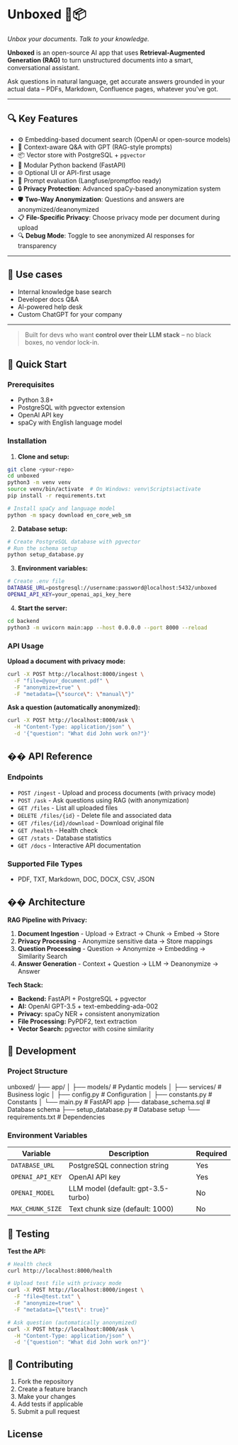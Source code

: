 # Unboxed 🧠📦

_Unbox your documents. Talk to your knowledge._

**Unboxed** is an open-source AI app that uses **Retrieval-Augmented Generation (RAG)** to turn unstructured documents into a smart, conversational assistant.

Ask questions in natural language, get accurate answers grounded in your actual data – PDFs, Markdown, Confluence pages, whatever you've got.

---

## 🔍 Key Features

- ⚙️ Embedding-based document search (OpenAI or open-source models)
- 🧠 Context-aware Q&A with GPT (RAG-style prompts)
- 📦 Vector store with PostgreSQL + `pgvector`
- 🧩 Modular Python backend (FastAPI)
- 🌐 Optional UI or API-first usage
- 🧪 Prompt evaluation (Langfuse/promptfoo ready)
- 🔒 **Privacy Protection**: Advanced spaCy-based anonymization system
- 🛡️ **Two-Way Anonymization**: Questions and answers are anonymized/deanonymized
- 📋 **File-Specific Privacy**: Choose privacy mode per document during upload
- 🔍 **Debug Mode**: Toggle to see anonymized AI responses for transparency

---

## 📂 Use cases

- Internal knowledge base search
- Developer docs Q&A
- AI-powered help desk
- Custom ChatGPT for your company

---

> Built for devs who want **control over their LLM stack** – no black boxes, no vendor lock-in.

## 🚀 Quick Start

### Prerequisites

- Python 3.8+
- PostgreSQL with pgvector extension
- OpenAI API key
- spaCy with English language model

### Installation

1. **Clone and setup:**

```bash
git clone <your-repo>
cd unboxed
python3 -m venv venv
source venv/bin/activate  # On Windows: venv\Scripts\activate
pip install -r requirements.txt

# Install spaCy and language model
python -m spacy download en_core_web_sm
```

2. **Database setup:**

```bash
# Create PostgreSQL database with pgvector
# Run the schema setup
python setup_database.py
```

3. **Environment variables:**

```bash
# Create .env file
DATABASE_URL=postgresql://username:password@localhost:5432/unboxed
OPENAI_API_KEY=your_openai_api_key_here
```

4. **Start the server:**

```bash
cd backend
python3 -m uvicorn main:app --host 0.0.0.0 --port 8000 --reload
```

### API Usage

**Upload a document with privacy mode:**

```bash
curl -X POST http://localhost:8000/ingest \
  -F "file=@your_document.pdf" \
  -F "anonymize=true" \
  -F "metadata={\"source\": \"manual\"}"
```

**Ask a question (automatically anonymized):**

```bash
curl -X POST http://localhost:8000/ask \
  -H "Content-Type: application/json" \
  -d '{"question": "What did John work on?"}'
```

## �� API Reference

### Endpoints

- `POST /ingest` - Upload and process documents (with privacy mode)
- `POST /ask` - Ask questions using RAG (with anonymization)
- `GET /files` - List all uploaded files
- `DELETE /files/{id}` - Delete file and associated data
- `GET /files/{id}/download` - Download original file
- `GET /health` - Health check
- `GET /stats` - Database statistics
- `GET /docs` - Interactive API documentation

### Supported File Types

- PDF, TXT, Markdown, DOC, DOCX, CSV, JSON

## ��️ Architecture

**RAG Pipeline with Privacy:**

1. **Document Ingestion** - Upload → Extract → Chunk → Embed → Store
2. **Privacy Processing** - Anonymize sensitive data → Store mappings
3. **Question Processing** - Question → Anonymize → Embedding → Similarity Search
4. **Answer Generation** - Context + Question → LLM → Deanonymize → Answer

**Tech Stack:**

- **Backend:** FastAPI + PostgreSQL + pgvector
- **AI:** OpenAI GPT-3.5 + text-embedding-ada-002
- **Privacy:** spaCy NER + consistent anonymization
- **File Processing:** PyPDF2, text extraction
- **Vector Search:** pgvector with cosine similarity

## 🔧 Development

### Project Structure

unboxed/
├── app/
│ ├── models/ # Pydantic models
│ ├── services/ # Business logic
│ ├── config.py # Configuration
│ ├── constants.py # Constants
│ └── main.py # FastAPI app
├── database_schema.sql # Database schema
├── setup_database.py # Database setup
└── requirements.txt # Dependencies

### Environment Variables

| Variable         | Description                        | Required |
| ---------------- | ---------------------------------- | -------- |
| `DATABASE_URL`   | PostgreSQL connection string       | Yes      |
| `OPENAI_API_KEY` | OpenAI API key                     | Yes      |
| `OPENAI_MODEL`   | LLM model (default: gpt-3.5-turbo) | No       |
| `MAX_CHUNK_SIZE` | Text chunk size (default: 1000)    | No       |

## 🧪 Testing

**Test the API:**

```bash
# Health check
curl http://localhost:8000/health

# Upload test file with privacy mode
curl -X POST http://localhost:8000/ingest \
  -F "file=@test.txt" \
  -F "anonymize=true" \
  -F "metadata={\"test\": true}"

# Ask question (automatically anonymized)
curl -X POST http://localhost:8000/ask \
  -H "Content-Type: application/json" \
  -d '{"question": "What did John work on?"}'
```

## 🤝 Contributing

1. Fork the repository
2. Create a feature branch
3. Make your changes
4. Add tests if applicable
5. Submit a pull request

## License

